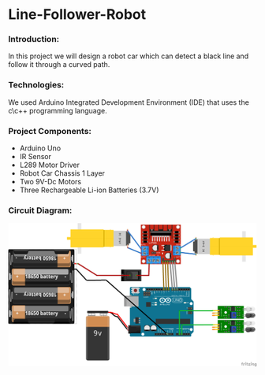 # Line-Follower-Robot
### Introduction:
In this project we will design a robot car which can detect a black line and follow it through a curved path.

### Technologies:
We used Arduino Integrated Development Environment (IDE) that uses the c\c++ programming language.

### Project Components:
- Arduino Uno
- IR Sensor
- L289 Motor Driver
- Robot Car Chassis 1 Layer
- Two 9V-Dc Motors 
- Three Rechargeable Li-ion Batteries (3.7V)

### Circuit Diagram:
![Circuit Diagram](https://github.com/Abdulrahman295/Line-Follower-Robot/blob/main/Untitled%20Sketch_bb.png)
